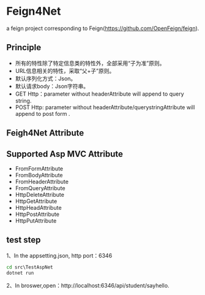 # Feign4Net

a feign project corresponding to Feign(https://github.com/OpenFeign/feign).

## Principle

+ 所有的特性除了特定信息类的特性外，全部采用“子为准”原则。
+ URL信息相关的特性，采取“父+子”原则。
+ 默认序列化方式：Json。
+ 默认请求body：Json字符串。
+ GET Http：parameter without headerAttribute will append to query string.
+ POST Http: parameter without headerAttribute/querystringAttribute will append to post form .

## Feigh4Net Attribute

## Supported Asp MVC Attribute

+ FromFormAttribute
+ FromBodyAttribute
+ FromHeaderAttribute
+ FromQueryAttribute
+ HttpDeleteAttribute
+ HttpGetAttribute
+ HttpHeadAttribute  
+ HttpPostAttribute
+ HttpPutAttribute

## test step

1、In the appsetting.json, http port：6346

``` cmd
cd src\TestAspNet
dotnet run
```

2、In broswer,open：http://localhost:6346/api/student/sayhello. 